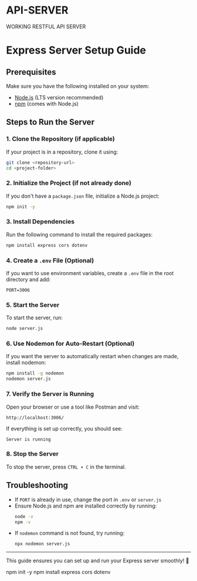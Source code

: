 # API-SERVER
WORKING RESTFUL API SERVER
# Express Server Setup Guide

## Prerequisites

Make sure you have the following installed on your system:

- [Node.js](https://nodejs.org/) (LTS version recommended)
- [npm](https://www.npmjs.com/) (comes with Node.js)

## Steps to Run the Server

### 1. Clone the Repository (if applicable)

If your project is in a repository, clone it using:

```sh
git clone <repository-url>
cd <project-folder>
```

### 2. Initialize the Project (if not already done)

If you don't have a `package.json` file, initialize a Node.js project:

```sh
npm init -y
```

### 3. Install Dependencies

Run the following command to install the required packages:

```sh
npm install express cors dotenv
```

### 4. Create a `.env` File (Optional)

If you want to use environment variables, create a `.env` file in the root directory and add:

```
PORT=3006
```

### 5. Start the Server

To start the server, run:

```sh
node server.js
```

### 6. Use Nodemon for Auto-Restart (Optional)

If you want the server to automatically restart when changes are made, install nodemon:

```sh
npm install -g nodemon
nodemon server.js
```

### 7. Verify the Server is Running

Open your browser or use a tool like Postman and visit:

```
http://localhost:3006/
```

If everything is set up correctly, you should see:

```
Server is running
```

### 8. Stop the Server

To stop the server, press `CTRL + C` in the terminal.

## Troubleshooting

- If `PORT` is already in use, change the port in `.env` or `server.js`
- Ensure Node.js and npm are installed correctly by running:
  ```sh
  node -v
  npm -v
  ```
- If `nodemon` command is not found, try running:
  ```sh
  npx nodemon server.js
  ```

---

This guide ensures you can set up and run your Express server smoothly! 🚀


npm init -y
npm install express cors dotenv    